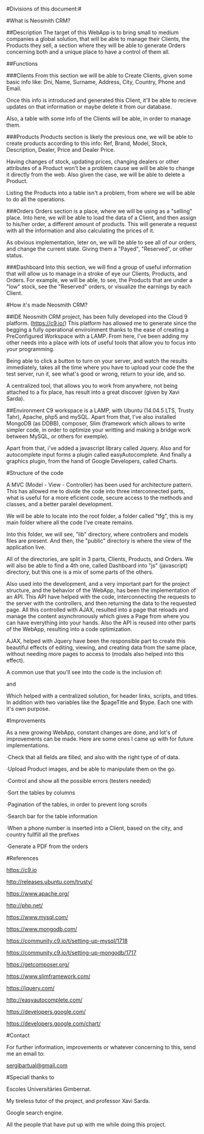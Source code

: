 #Divisions of this document:#



#What is Neosmith CRM?


##Description
The target of this WebApp is to bring small to medium companies a global solution, 
that will be able to manage their Clients, the Products they sell, a
section where they will be able to generate Orders concerning both and a unique
place to have a control of them all.

##Functions

###Clients
From this section we will be able to Create Clients, given some basic info like:
Dni, Name, Surname, Address, City, Country, Phone and Email.

Once this info is introduced and generated this Client, it'll be able to recieve
updates on that information or maybe delete it from our database.

Also, a table with some info of the Clients will be able, in order to manage them.

###Products
Products section is likely the previous one, we will be able to create products
according to this info:
Ref, Brand, Model, Stock, Description, Dealer, Price and Dealer Price.

Having changes of stock, updating prices, changing dealers or other attributes 
of a Product won't be a problem cause we will be able to change it directly from
the web. Also given the case, we will be able to delete a Product.

Listing the Products into a table isn't a problem, from where we will be able to
do all the operations.

###Orders
Orders section is a place, where we will be using as a "selling" place. Into
here, we will be able to load the data of a Client, and then assign to his/her
order, a different amount of products. This will generate a request with all
the information and also calculating the prices of it.

As obvious implementation, leter on, we will be able to see all of our orders,
and change the current state. Giving them a "Payed", "Reserved", or other status.

###Dashboard
Into this section, we will find a group of useful information that will allow
us to manage in a stroke of eye our Clients, Products, and Orders.
For example, we will be able, to see, the Products that are under a "low" stock,
see the "Reserved" orders, or visualize the earnings by each Client.


#How it's made Neosmith CRM?


##IDE
Neosmith CRM project, has been fully developed into the Cloud 9 platform. (https://c9.io/)
This platform has allowed me to generate since the begging a fully operational
enviroinment thanks to the ease of creating a PreConfigured Workspace with a
LAMP. From here, I've been adding my other needs into a place with lots of useful
tools that allow you to focus into your programming.

Being able to click a button to turn on your server, and watch the results 
immediately, takes all the time where you have to upload your code the the test
server, run it, see what's good or wrong, return to your ide, and so.

A centralized tool, that allows you to work from anywhere, not being attached to
a fix place, has result into a great discover (given by Xavi Sarda).

##Environment
C9 workspace is a LAMP, with Ubuntu (14.04.5 LTS, Trusty Tahr), Apache, php5 and
mySQL. Apart from that, I've also installed MongoDB (as DDBB), composer, 
Slim (framework which allows to write simpler code, in order to optimize your 
writting and making a bridge work between MySQL, or others for exemple).

Apart from that, i've added a javascript library called Jquery. Also and for 
autocomplete input forms a plugin called easyAutocomplete. And finally a graphics
plugin, from the hand of Google Developers, called Charts.



#Structure of the code


A MVC (Model - View - Controller) has been used for architecture pattern. This 
has allowed me to divide the code into three interconnected parts, what is 
useful for a more eficient code, secure access to the methods and classes, and
a better paralel development.

We will be able to locate into the root folder, a folder called "tfg", this is 
my main folder where all the code I've create remains.

Into this folder, we will see, "lib" directory, where controllers and models 
files are present. And then, the "public" directory is where the view of the 
application live.

All of the directories, are split in 3 parts, Clients, Products, and Orders. We
will also be able to find a 4th one, called Dashboard into "js" (javascript) 
directory, but this one is a mix of some parts of the others.

Also used into the development, and a very important part for the project 
structure, and the behavior of the WebApp, has been the implementation of an API.
This API have helped with the code, interconnecting the requests to the server
with the controllers, and then returning the data to the requested page. All this
controlled with AJAX, resulted into a page that reloads and manage the content
asynchronously which gives a Page from where you can have everything into your
hands. Also the API is reused into other parts of the WebApp, resulting into a
code optimization.

AJAX, helped with Jquery have been the responsible part to create this beautiful
effects of editing, viewing, and creating data from the same place, without
needing more pages to access to (modals also helped into this effect).

A common use that you'll see into the code is the inclusion of:

<?php include(__DIR__.'/resources/inc/header.php'); ?> <!--Header-->

and

<?php include(__DIR__.'/resources/inc/footer.php'); ?>

Which helped with a centralized solution, for header links, scripts, and titles.
In addition with two variables like the $pageTitle and $type. Each one with it's
own purpose.



#Improvements


As a new growing WebApp, constant changes are done, and lot's of improvements
can be made. Here are some ones I came up with for future implementations.

·Check that all fields are filled, and also with the right type of of data.

·Upload Product images, and be able to manipulate them on the go.

·Control and show all the possible errors (testers needed)

·Sort the tables by columns

·Pagination of the tables, in order to prevent long scrolls

·Search bar for the table information

·When a phone number is inserted into a Client, based on the city, and country
fullfill all the prefixes

·Generate a PDF from the orders



#References


https://c9.io

http://releases.ubuntu.com/trusty/

https://www.apache.org/

http://php.net/

https://www.mysql.com/

https://www.mongodb.com/

https://community.c9.io/t/setting-up-mysql/1718

https://community.c9.io/t/setting-up-mongodb/1717

https://getcomposer.org/

https://www.slimframework.com/

https://jquery.com/

http://easyautocomplete.com/

https://developers.google.com/

https://developers.google.com/chart/



#Contact


For further information, improvements or whatever concerning to this, send me an email to:

sergibartual@gmail.com



#Speciall thanks to


Escoles Universitàries Gimbernat.

My tireless tutor of the project, and professor Xavi Sarda.

Google search engine.

All the people that have put up with me while doing this project.